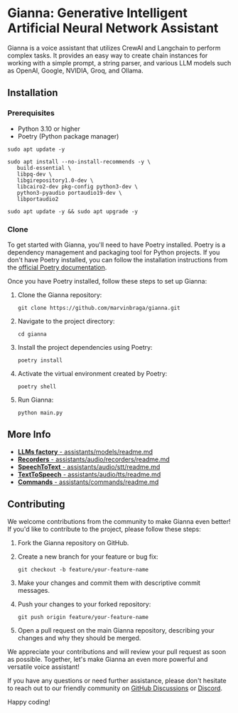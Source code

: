 # Gianna: Generative Intelligent Artificial Neural Network Assistant

Gianna is a voice assistant that utilizes CrewAI and Langchain to perform complex tasks. It provides an easy way to create chain instances for working with a simple prompt, a string parser, and various LLM models such as OpenAI, Google, NVIDIA, Groq, and Ollama.

## Installation

### Prerequisites

- Python 3.10 or higher
- Poetry (Python package manager)

```shell
sudo apt update -y 
```

```shell
sudo apt install --no-install-recommends -y \
   build-essential \
   libpq-dev \
   libgirepository1.0-dev \
   libcairo2-dev pkg-config python3-dev \
   python3-pyaudio portaudio19-dev \
   libportaudio2
```

```shell
sudo apt update -y && sudo apt upgrade -y
```

### Clone

To get started with Gianna, you'll need to have Poetry installed. Poetry is a dependency management and packaging tool for Python projects. If you don't have Poetry installed, you can follow the installation instructions from the [official Poetry documentation](https://python-poetry.org/docs/#installation).

Once you have Poetry installed, follow these steps to set up Gianna:

1. Clone the Gianna repository:
   ```
   git clone https://github.com/marvinbraga/gianna.git
   ```

2. Navigate to the project directory:
   ```
   cd gianna
   ```

3. Install the project dependencies using Poetry:
   ```
   poetry install
   ```

4. Activate the virtual environment created by Poetry:
   ```
   poetry shell
   ```

5. Run Gianna:
   ```
   python main.py
   ```

## More Info

- [**LLMs factory** - assistants/models/readme.md](gianna/assistants/models/readme.md)
- [**Recorders** - assistants/audio/recorders/readme.md](gianna/assistants/audio/recorders/readme.md)
- [**SpeechToText** - assistants/audio/stt/readme.md](gianna/assistants/audio/stt/readme.md)
- [**TextToSpeech** - assistants/audio/tts/readme.md](gianna/assistants/audio/tts/readme.md)
- [**Commands** - assistants/commands/readme.md](gianna/assistants/commands/readme.md)

## Contributing

We welcome contributions from the community to make Gianna even better! If you'd like to contribute to the project, please follow these steps:

1. Fork the Gianna repository on GitHub.

2. Create a new branch for your feature or bug fix:
   ```
   git checkout -b feature/your-feature-name
   ```

3. Make your changes and commit them with descriptive commit messages.

4. Push your changes to your forked repository:
   ```
   git push origin feature/your-feature-name
   ```

5. Open a pull request on the main Gianna repository, describing your changes and why they should be merged.

We appreciate your contributions and will review your pull request as soon as possible. Together, let's make Gianna an even more powerful and versatile voice assistant!

If you have any questions or need further assistance, please don't hesitate to reach out to our friendly community on [GitHub Discussions](https://github.com/marvinbraga/gianna/discussions) or [Discord](https://discord.gg/xXaqSaYS).

Happy coding!